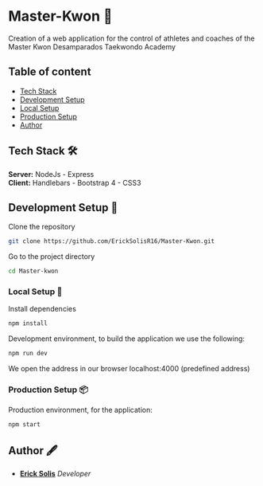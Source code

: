 # Master-Kwon 🥋
Creation of a web application for the control of athletes and coaches of the Master Kwon Desamparados Taekwondo Academy

## Table of content 

- [Tech Stack](#tech-stack-🛠)
- [Development Setup](#development-setup-📎)
- [Local Setup](#local-setup-📃)
- [Production Setup](#production-setup-📦)
- [Author](#author-🖋)

## Tech Stack 🛠

**Server:** NodeJs - Express \
**Client:** Handlebars - Bootstrap 4 - CSS3

## Development Setup 📎

Clone the repository 

```bash 
git clone https://github.com/ErickSolisR16/Master-Kwon.git
```

Go to the project directory

```bash 
cd Master-kwon
```

### Local Setup 📃

Install dependencies

```bash
npm install
```

Development environment, to build the application we use the following:

```bash
npm run dev
```
We open the address in our browser localhost:4000 (predefined address) 

### Production Setup 📦

Production environment, for the application:

```bash
npm start
```

## Author 🖋

* **[Erick Solis](https://github.com/ErickSolisR16)** *Developer*
